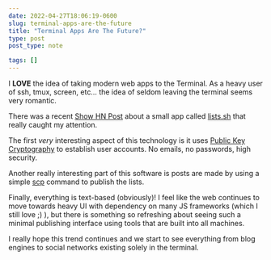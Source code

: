 ```yaml
---
date: 2022-04-27T18:06:19-0600
slug: terminal-apps-are-the-future
title: "Terminal Apps Are The Future?"
type: post
post_type: note

tags: []
---
```

I **LOVE** the idea of taking modern web apps to the Terminal. As a heavy user of ssh, tmux, screen, etc… the idea of seldom leaving the terminal seems very romantic.


There was a recent [Show HN Post](https://news.ycombinator.com/item?id=31154567) about a small app called [lists.sh](https://lists.sh/) that really caught my attention.


The first *very* interesting aspect of this technology is it uses [Public Key Cryptography](https://en.wikipedia.org/wiki/Public-key_cryptography) to establish user accounts. No emails, no passwords, high security.


Another really interesting part of this software is posts are made by using a simple [scp](https://docs.oracle.com/cd/E26502_01/html/E29001/remotehowtoaccess-55154.html) command to publish the lists.


Finally, everything is text-based (obviously)! I feel like the web continues to move towards heavy UI with dependency on many JS frameworks (which I still love ;) ), but there is something so refreshing about seeing such a minimal publishing interface using tools that are built into all machines.


I really hope this trend continues and we start to see everything from blog engines to social networks existing solely in the terminal.



